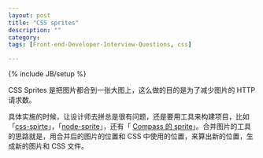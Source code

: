 ```yaml
---
layout: post
title: "CSS sprites"
description: ""
category: 
tags: [Front-end-Developer-Interview-Questions, css]

---
```

{% include JB/setup %}

CSS Sprites 是把图片都合到一张大图上，这么做的目的是为了减少图片的 HTTP 请求数。

具体实施的时候，让设计师去拼总是很有问题，还是要用工具来构建项目，比如「[css-spirte](https://github.com/aslansky/css-sprite)」，「[node-sprite](https://github.com/naltatis/node-sprite)」，还有「 [Compass 的 sprite](http://compass-style.org/help/tutorials/spriting/)」。合并图片的工具的思路就是，用合并后的图片的位置和 CSS 中使用的位置，来算出新的位置，生成新的图片和 CSS 文件。